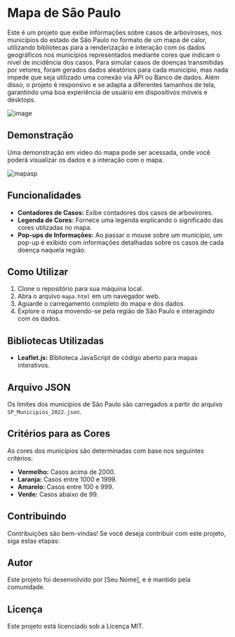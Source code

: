 # Mapa de São Paulo

Este é um projeto que exibe informações sobre casos de arboviroses, nos municípios do estado de São Paulo no formato de um mapa de calor, utilizando bibliotecas para a renderização e interação com os dados geográficos nos municípios representados mediante cores que indicam o nível de incidência dos casos. Para simular casos de doenças transmitidas por vetores, foram gerados dados aleatórios para cada município, mas nada impede que seja utilizado uma conexão via API ou Banco de dados. Além disso, o projeto é responsivo e se adapta a diferentes tamanhos de tela, garantindo uma boa experiência de usuário em dispositivos móveis e desktops.

![image](https://github.com/LeviLucena/mapa/assets/34045910/94238b8b-1740-414a-9f16-cc0cd5bbd25f)

## Demonstração

Uma demonstração em video do mapa pode ser acessada, onde você poderá visualizar os dados e a interação com o mapa.

![mapasp](https://github.com/LeviLucena/mapa/assets/34045910/698329ae-2d3d-4621-a1c6-644dbfbf12c6)

## Funcionalidades

- **Contadores de Casos:** Exibe contadores dos casos de arbovirores.
- **Legenda de Cores:** Fornece uma legenda explicando o significado das cores utilizadas no mapa.
- **Pop-ups de Informações:** Ao passar o mouse sobre um município, um pop-up é exibido com informações detalhadas sobre os casos de cada doença naquela região.

## Como Utilizar

1. Clone o repositório para sua máquina local.
2. Abra o arquivo `mapa.html` em um navegador web.
3. Aguarde o carregamento completo do mapa e dos dados.
4. Explore o mapa movendo-se pela região de São Paulo e interagindo com os dados.

## Bibliotecas Utilizadas

- **Leaflet.js:** Biblioteca JavaScript de código aberto para mapas interativos.

## Arquivo JSON

Os limites dos municípios de São Paulo são carregados a partir do arquivo `SP_Municipios_2022.json`.

## Critérios para as Cores

As cores dos municípios são determinadas com base nos seguintes critérios:

- **Vermelho:** Casos acima de 2000.
- **Laranja:** Casos entre 1000 e 1999.
- **Amarelo:** Casos entre 100 e 999.
- **Verde:** Casos abaixo de 99.

## Contribuindo

Contribuições são bem-vindas! Se você deseja contribuir com este projeto, siga estas etapas:

## Autor

Este projeto foi desenvolvido por [Seu Nome], e é mantido pela comunidade.

## Licença

Este projeto está licenciado sob a Licença MIT.
